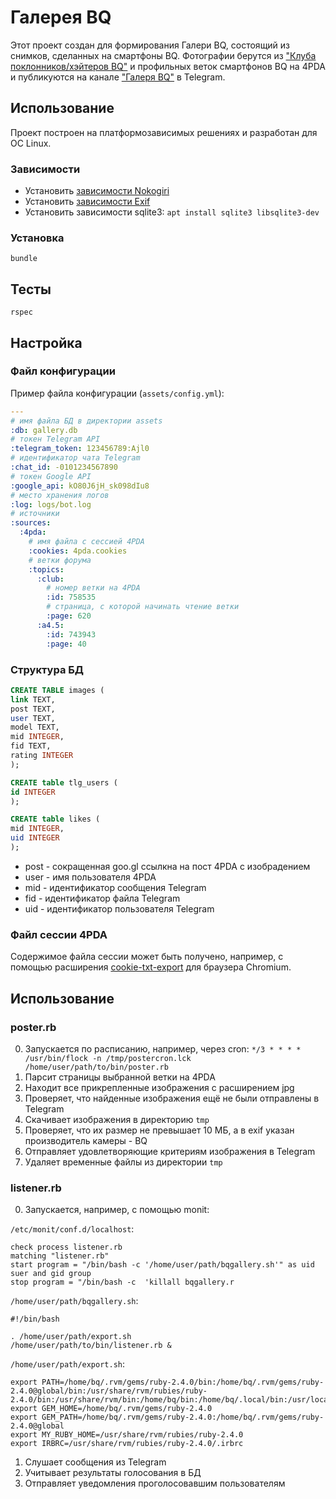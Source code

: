 # Галерея BQ

Этот проект создан для формирования Галери BQ, состоящий из снимков, сделанных на смартфоны BQ. Фотографии берутся из ["Клуба поклонников/хэйтеров BQ"](http://4pda.ru/forum/index.php?showtopic=758535) и профильных веток смартфонов BQ на 4PDA и публикуются на канале ["Галеря BQ"](https://t.me/bqgallery) в Telegram. 

## Использование

Проект построен на платформозависимых решениях и разработан для ОС Linux.

### Зависимости

* Установить [зависимости Nokogiri](http://www.nokogiri.org/tutorials/installing_nokogiri.html)
* Установить [зависимости Exif](https://github.com/tonytonyjan/exif#installation)
* Установить зависимости sqlite3: `apt install sqlite3 libsqlite3-dev`

### Установка

```
bundle
```

## Тесты

```
rspec
```

## Настройка

### Файл конфигурации

Пример файла конфигурации (`assets/config.yml`):

```yaml
---
# имя файла БД в директории assets
:db: gallery.db
# токен Telegram API
:telegram_token: 123456789:Ajl0
# идентификатор чата Telegram
:chat_id: -0101234567890
# токен Google API
:google_api: kO80J6jH_sk098dIu8
# место хранения логов
:log: logs/bot.log
# источники
:sources:
  :4pda:
    # имя файла с сессией 4PDA
    :cookies: 4pda.cookies
    # ветки форума
    :topics:
      :club:
        # номер ветки на 4PDA
        :id: 758535
        # страница, с которой начинать чтение ветки
        :page: 620
      :a4.5:
        :id: 743943
        :page: 40
```

### Структура БД

```sql
CREATE TABLE images (
link TEXT,
post TEXT,
user TEXT,
model TEXT,
mid INTEGER,
fid TEXT,
rating INTEGER
);

CREATE table tlg_users (
id INTEGER
);

CREATE table likes (
mid INTEGER,
uid INTEGER
);
```
* post - сокращенная goo.gl ссылкна на пост 4PDA с изобрадением
* user - имя пользователя 4PDA
* mid - идентификатор сообщения Telegram
* fid - идентификатор файла Telegram
* uid - идентификатор пользователя Telegram

### Файл сессии 4PDA

Содержимое файла сессии может быть получено, например, с помощью расширения [cookie-txt-export](https://code.google.com/archive/p/cookie-txt-export/) для браузера Chromium.

## Использование

### poster.rb

0. Запускается по расписанию, например, через cron: `*/3 * * * * /usr/bin/flock -n /tmp/postercron.lck /home/user/path/to/bin/poster.rb`
1. Парсит страницы выбранной ветки на 4PDA
2. Находит все прикрепленные изображения с расширением jpg
3. Проверяет, что найденные изображения ещё не были отправлены в Telegram
4. Скачивает изображения в директорию `tmp`
5. Проверяет, что их размер не превышает 10 МБ, а в exif указан производитель камеры - BQ
6. Отправляет удовлетворяющие критериям изображения в Telegram
7. Удаляет временные файлы из директории `tmp`

### listener.rb

0. Запускается, например, с помощью monit:

`/etc/monit/conf.d/localhost`:
```
check process listener.rb
matching "listener.rb"
start program = "/bin/bash -c '/home/user/path/bqgallery.sh'" as uid suer and gid group
stop program = "/bin/bash -c  'killall bqgallery.r
```

`/home/user/path/bqgallery.sh`:
```
#!/bin/bash

. /home/user/path/export.sh
/home/user/path/to/bin/listener.rb &
```

`/home/user/path/export.sh`:
```
export PATH=/home/bq/.rvm/gems/ruby-2.4.0/bin:/home/bq/.rvm/gems/ruby-2.4.0@global/bin:/usr/share/rvm/rubies/ruby-2.4.0/bin:/usr/share/rvm/bin:/home/bq/bin:/home/bq/.local/bin:/usr/local/sbin:/usr/local/bin:/usr/sbin:/usr/bin:/sbin:/bin:/usr/games:/usr/local/games:/snap/bin
export GEM_HOME=/home/bq/.rvm/gems/ruby-2.4.0
export GEM_PATH=/home/bq/.rvm/gems/ruby-2.4.0:/home/bq/.rvm/gems/ruby-2.4.0@global
export MY_RUBY_HOME=/usr/share/rvm/rubies/ruby-2.4.0
export IRBRC=/usr/share/rvm/rubies/ruby-2.4.0/.irbrc
```

1. Слушает сообщения из Telegram
2. Учитывает результаты голосования в БД
3. Отправляет уведомления проголосовавшим пользователям
